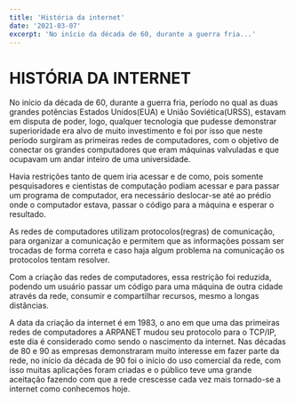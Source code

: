 ```yaml
---
title: 'História da internet'
date: '2021-03-07'
excerpt: 'No início da década de 60, durante a guerra fria...'
---
```


# HISTÓRIA DA INTERNET

No início da década de 60, durante a guerra fria, período no qual as duas grandes potências Estados Unidos(EUA) e União Soviética(URSS), estavam em disputa de poder, logo, qualquer tecnologia que pudesse demonstrar superioridade era alvo de muito investimento e foi por isso que neste período surgiram as primeiras redes de computadores, com o objetivo de conectar os grandes computadores que eram máquinas valvuladas e que ocupavam um andar inteiro de uma universidade. 

Havia restrições tanto de quem iria acessar e de como, pois somente pesquisadores e cientistas de computação podiam acessar e para passar um programa de computador, era necessário deslocar-se até ao prédio onde o computador estava, passar o código para a máquina e esperar o resultado.

As redes de computadores utilizam protocolos(regras) de comunicação, para organizar a comunicação e permitem que as informações possam ser trocadas de forma correta e caso haja algum problema na comunicação os protocolos tentam resolver.

Com a criação das redes de computadores, essa restrição foi reduzida, podendo um usuário passar um código para uma máquina de outra cidade através da rede, consumir e compartilhar recursos, mesmo a longas distâncias.

A data da criação da internet é em 1983, o ano em que uma das primeiras redes de computadores a ARPANET mudou seu protocolo para o TCP/IP, este dia é considerado como sendo o nascimento da internet. Nas décadas de 80 e 90 as empresas demonstraram muito interesse em fazer parte da rede, no início da década de 90 foi o início do uso comercial da rede, com isso muitas aplicações foram criadas e o público teve uma grande aceitação fazendo com que a rede crescesse cada vez mais tornado-se a internet como conhecemos hoje.
